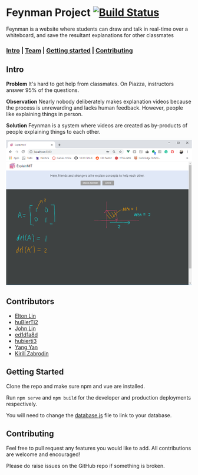 # Feynman Project   [![Build Status](https://travis-ci.com/LingDingDong/feynman-mvp.svg?branch=master)](https://travis-ci.com/LingDingDong/feynman-mvp)

Feynman is a website where students can draw and talk in real-time over a whiteboard, and save the resultant explanations for other classmates

### [Intro](https://github.com/LingDingDong/feynman-mvp#intro) | [Team](https://github.com/LingDingDong/feynman-mvp#team) | [Getting started](https://github.com/LingDingDong/feynman-mvp#getting-started) | [Contributing](https://github.com/LingDingDong/feynman-mvp#contributing)

## Intro

**Problem**
It's hard to get help from classmates. On Piazza, instructors answer 95% of the questions.

**Observation**
Nearly nobody deliberately makes explanation videos because the process is unrewarding and lacks human feedback. However, people like explaining things in person. 

**Solution**
Feynman is a system where videos are created as by-products of people explaining things to each other.

![A sample solution](docs/login_page.PNG)

## Contributors

* [Elton Lin](https://github.com/LingDingDong)
* [huBlerTi2](https://github.com/huBIerTi2)
* [John Lin](https://github.com/linjohnjohn)
* [ed1d1a8d](https://github.com/ed1d1a8d)
* [hubierti3](https://github.com/hubierti3)
* [Yang Yan](https://github.com/GilgameshxZero)
* [Kirill Zabrodin](https://github.com/kirillzabrodin)

## Getting Started

Clone the repo and make sure npm and vue are installed.

Run `npm serve` and `npm build` for the developer and production deployments respectively.

You will need to change the [database.js](src\database.js) file to link to your database.

## Contributing

Feel free to pull request any features you would like to add. All contributions are welcome and encouraged! 

Please do raise issues on the GitHub repo if something is broken.
